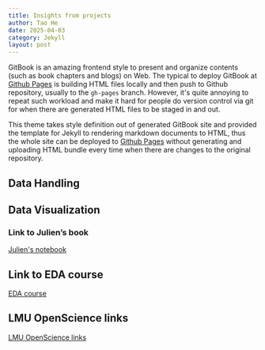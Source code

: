 ```yaml
---
title: Insights from projects
author: Tao He
date: 2025-04-03
category: Jekyll
layout: post
---
```


GitBook is an amazing frontend style to present and organize contents (such as book chapters
and blogs) on Web. The typical to deploy GitBook at [Github Pages][1]
is building HTML files locally and then push to Github repository, usually to the `gh-pages`
branch. However, it's quite annoying to repeat such workload and make it hard for people do
version control via git for when there are generated HTML files to be staged in and out.

This theme takes style definition out of generated GitBook site and provided the template
for Jekyll to rendering markdown documents to HTML, thus the whole site can be deployed
to [Github Pages][1] without generating and uploading HTML bundle every time when there are
changes to the original repository.

[1]: https://pages.github.com




Data Handling
-------------



Data Visualization
-------------

### Link to Julien’s book
[Julien's notebook][1]

Link to EDA course
-------------
[EDA course][2]


LMU OpenScience links 
-------------
[LMU OpenScience links][3]


[1]: https://pages.github.com

[2]: https://eda.course.com

[3]: https://www.osc.uni-muenchen.de/index.html
